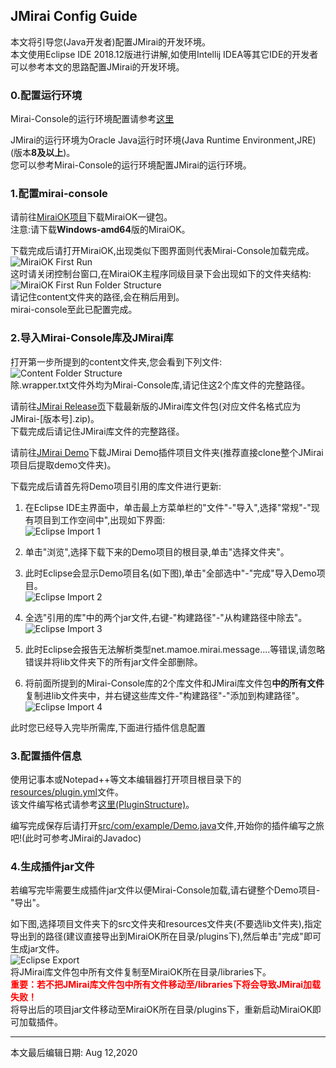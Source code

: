 ## JMirai Config Guide
本文将引导您(Java开发者)配置JMirai的开发环境。<br>
本文使用Eclipse IDE 2018.12版进行讲解,如使用Intellij IDEA等其它IDE的开发者可以参考本文的思路配置JMirai的开发环境。

### 0.配置运行环境
Mirai-Console的运行环境配置请参考<a href="https://github.com/123-Open-Source-Organization/mirai-console/blob/master/PluginDocs/ToStart.MD" title="Mirai-Console ToStart Document">这里</a>

JMirai的运行环境为Oracle Java运行时环境(Java Runtime Environment,JRE)(版本<b>8及以上</b>)。<br>
您可以参考Mirai-Console的运行环境配置JMirai的运行环境。

### 1.配置mirai-console
请前往<a href="https://github.com/123-Open-Source-Organization/MiraiOK">MiraiOK项目</a>下载MiraiOK一键包。<br>
注意:请下载<b>Windows-amd64</b>版的MiraiOK。<br>

下载完成后请打开MiraiOK,出现类似下图界面则代表Mirai-Console加载完成。<br>
<img src="configguide_img/firstrun_miraiok.png" alt="MiraiOK First Run" /><br>
这时请关闭控制台窗口,在MiraiOK主程序同级目录下会出现如下的文件夹结构:<br>
<img src="configguide_img/firstrun_struct.png" alt="MiraiOK First Run Folder Structure" /><br>
请记住content文件夹的路径,会在稍后用到。<br>
mirai-console至此已配置完成。<br>

### 2.导入Mirai-Console库及JMirai库
打开第一步所提到的content文件夹,您会看到下列文件:<br>
<img src="configguide_img/content_struct.png" alt="Content Folder Structure" /><br>
除.wrapper.txt文件外均为Mirai-Console库,请记住这2个库文件的完整路径。<br>

<a name="UpdateFromHere"></a>
请前往<a href="https://github.com/123-Open-Source-Organization/JMirai/releases">JMirai Release页</a>下载最新版的JMirai库文件包(对应文件名格式应为JMirai-[版本号].zip)。<br>
下载完成后请记住JMirai库文件的完整路径。<br>

请前往<a href="https://github.com/123-Open-Source-Organization/JMirai/blob/master/demo">JMirai Demo</a>下载JMirai Demo插件项目文件夹(推荐直接clone整个JMirai项目后提取demo文件夹)。<br>

下载完成后请首先将Demo项目引用的库文件进行更新:<br>
1. 在Eclipse IDE主界面中，单击最上方菜单栏的"文件"-"导入",选择"常规"-"现有项目到工作空间中",出现如下界面:<br>
<img src="configguide_img/eclipse-import-1.png" alt="Eclipse Import 1" /><br>

2. 单击"浏览",选择下载下来的Demo项目的根目录,单击"选择文件夹"。<br>

3. 此时Eclipse会显示Demo项目名(如下图),单击"全部选中"-"完成"导入Demo项目。<br>
<img src="configguide_img/eclipse-import-2.png" alt="Eclipse Import 2" /><br>

4. 全选"引用的库"中的两个jar文件,右键-"构建路径"-"从构建路径中除去"。<br>
<img src="configguide_img/eclipse-import-3.png" alt="Eclipse Import 3" /><br>

5. 此时Eclipse会报告无法解析类型net.mamoe.mirai.message....等错误,请忽略错误并将lib文件夹下的所有jar文件全部删除。<br>

6. 将前面所提到的Mirai-Console库的2个库文件和JMirai库文件包<b>中的所有文件</b>复制进lib文件夹中，并右键这些库文件-"构建路径"-"添加到构建路径"。<br>
<img src="configguide_img/eclipse-import-4.png" alt="Eclipse Import 4" /><br>

此时您已经导入完毕所需库,下面进行插件信息配置

### 3.配置插件信息
使用记事本或Notepad++等文本编辑器打开项目根目录下的<a href="https://github.com/123-Open-Source-Organization/JMirai/blob/master/demo/resources/plugin.yml">resources/plugin.yml</a>文件。<br>
该文件编写格式请参考<a href="https://github.com/123-Open-Source-Organization/mirai-console/blob/master/PluginDocs/PluginStructure.MD">这里(PluginStructure)</a>。<br>

编写完成保存后请打开<a href="https://github.com/123-Open-Source-Organization/JMirai/blob/master/demo/src/com/example/Demo.java">src/com/example/Demo.java</a>文件,开始你的插件编写之旅吧!(此时可参考JMirai的Javadoc)<br>

### 4.生成插件jar文件
若编写完毕需要生成插件jar文件以便Mirai-Console加载,请右键整个Demo项目-"导出"。<br>

如下图,选择项目文件夹下的src文件夹和resources文件夹(不要选lib文件夹),指定导出到的路径(建议直接导出到MiraiOK所在目录/plugins下),然后单击"完成"即可生成jar文件。<br>
<img src="configguide_img/eclipse-export.png" alt="Eclipse Export" /><br>
将JMirai库文件包中所有文件复制至MiraiOK所在目录/libraries下。<br>
<font color="red"><b>重要：若不把JMirai库文件包中所有文件移动至/libraries下将会导致JMirai加载失败！</b></font><br>
将导出后的项目jar文件移动至MiraiOK所在目录/plugins下，重新启动MiraiOK即可加载插件。


------
本文最后编辑日期: Aug 12,2020